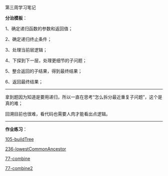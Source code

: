 第三周学习笔记

**分治模板**：

1、确定递归函数的参数和返回值；

2、确定递归终止条件；

3、处理当前层逻辑；

4、下探到下一层，处理更细节的子问题；

5、整合返回的子结果，得到最终结果；

6、返回最终结果；

------

拿到题因为知道是要用递归，所以一直在思考“怎么拆分最近重复子问题”，这个是真的难；

回溯目前也很难，看代码也需要人肉才能看出点逻辑。

------

**作业练习**：

[105-buildTree](https://github.com/cqut-BT/algorithm020/blob/main/Week3/PracticeCode/105-buildTree.c)

[236-lowestCommonAncestor](https://github.com/cqut-BT/algorithm020/blob/main/Week3/PracticeCode/236-lowestCommonAncestor.c)

[77-combine](https://github.com/cqut-BT/algorithm020/blob/main/Week3/PracticeCode/77-combine.c)

[77-combine2](https://github.com/cqut-BT/algorithm020/blob/main/Week3/PracticeCode/77-combine2.c)